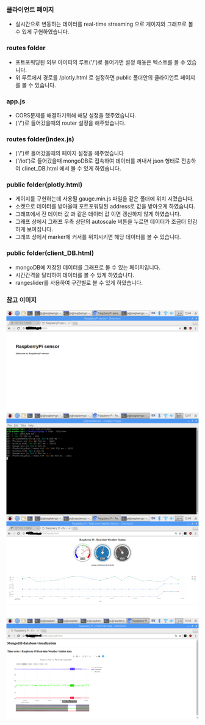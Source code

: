 ### 클라이언트 페이지
* 실시간으로 변동하는 데이터를  real-time streaming 으로 게이지와 그래프로 볼 수 있게 구현하였습니다.

### routes folder
* 포트포워딩된 외부 아이피의 루트('/')로 들어가면 설정 해놓은 텍스트를 볼 수 있습니다.
* 위 루트에서 경로를 /plotly.html 로 설정하면 public 폴더안의 클라이언트 페이지를 볼 수 있습니다.

### app.js
* CORS문제를 해결하기위해 해당 설정을 했주었습니다.
* ('/')로 들어갔을때의 router 설정을 해주었습니다. 

### routes folder(index.js)
* ('/')로 들어갔을때의 페이지 설정을 해주었습니다
* ('/iot')로 들어갔을때 mongoDB로 접속하여 데이터를 꺼내서 json 형태로 전송하여 clinet_DB.html 에서 볼 수 있게 하였습니다.

### public folder(plotly.html)
* 게이지를 구현하는데 사용될 gauge.min.js 파일을 같은 폴더에 위치 시켰습니다.
* 소켓으로 데이터를 받아올때 포트포워딩된 address로 값을 받아오게 하였습니다.
* 그래프에서 전 데이터 값 과 같은 데이터 값 이면 갱신하지 않게 하였습니다.
* 그래프 상에서 그래프 우측 상단의 autoscale 버튼을 누르면 데이터가 조금더 민감하게 보여집니다.
* 그래프 상에서 marker에 커서를 위치시키면 해당 데이터를 볼 수 있습니다.

### public folder(client_DB.html)
* mongoDB에 저장된 데이터를 그래프로 볼 수 있는 페이지입니다.
* 시간간격을 달리하여 데이터를 볼 수 있게 하였습니다.
* rangeslider를 사용하여 구간별로 볼 수 있게 하였습니다.

### 참고 이미지
![route](/express/root.png)
![express](/express/express.png)
![plotly](/express/plotly.png)
![client_DB](/express/client_DB.png)
